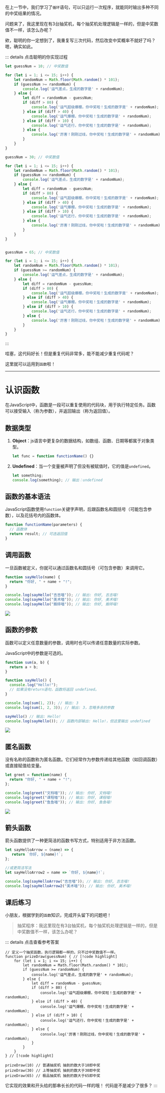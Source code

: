 
在上一节中，我们学习了`循环`语句，可以只运行一次程序，就能同时输出多种不同的中奖结果的情况。

问题来了，我这里现在有3台抽奖机，每个抽奖机处理逻辑是一样的，但是中奖数值不一样，该怎么办呢？

欸，聪明的你一定想到了，我重复写三次代码，然后改变中奖概率不就好了吗？ 嗯，确实如此。

::: details 点击聪明的你实现过程
```javascript
let guessNum = 10; // 中奖数值

for (let i = 1; i <= 15; i++) { 
    let randomNum = Math.floor(Math.random() * 101);
    if (guessNum >= randomNum) {
        console.log('运气差点，生成的数字是' + randomNum);
    } else {
        let diff = randomNum - guessNum;
        if (diff > 80) {
            console.log('运气超级爆棚，你中奖啦！生成的数字是' + randomNum);
        } else if (diff > 40) {
            console.log('运气爆棚，你中奖啦！生成的数字是' + randomNum);
        } else if (diff > 10) {
            console.log('运气还行，你中奖啦！生成的数字是' + randomNum);
        } else {
            console.log('厉害！刚刚过线，你中奖啦！生成的数字是' + randomNum);
        }
    }
} 

guessNum = 30; // 中奖数值

for (let i = 1; i <= 15; i++) { 
    let randomNum = Math.floor(Math.random() * 101);
    if (guessNum >= randomNum) {
        console.log('运气差点，生成的数字是' + randomNum);
    } else {
        let diff = randomNum - guessNum;
        if (diff > 80) {
            console.log('运气超级爆棚，你中奖啦！生成的数字是' + randomNum);
        } else if (diff > 40) {
            console.log('运气爆棚，你中奖啦！生成的数字是' + randomNum);
        } else if (diff > 10) {
            console.log('运气还行，你中奖啦！生成的数字是' + randomNum);
        } else {
            console.log('厉害！刚刚过线，你中奖啦！生成的数字是' + randomNum);
        }
    }
} 


guessNum = 65; // 中奖数值

for (let i = 1; i <= 15; i++) { 
    let randomNum = Math.floor(Math.random() * 101);
    if (guessNum >= randomNum) {
        console.log('运气差点，生成的数字是' + randomNum);
    } else {
        let diff = randomNum - guessNum;
        if (diff > 80) {
            console.log('运气超级爆棚，你中奖啦！生成的数字是' + randomNum);
        } else if (diff > 40) {
            console.log('运气爆棚，你中奖啦！生成的数字是' + randomNum);
        } else if (diff > 10) {
            console.log('运气还行，你中奖啦！生成的数字是' + randomNum);
        } else {
            console.log('厉害！刚刚过线，你中奖啦！生成的数字是' + randomNum);
        }
    }
} 
```
::: 

哇塞，这代码好长！但是重复代码非常多，能不能减少重复代码呢？

这里就可以运用到`函数`啦！

---

# 认识函数

在JavaScript中，函数是一段可以重复使用的代码块，用于执行特定任务。函数可以接受输入（称为参数），并返回输出（称为返回值）。

## 数据类型

1. **Object**：js语言中更复杂的数据结构，如数组、函数、日期等都属于对象类型。
   ```javascript
   let func = function functionName() {} 
   ```

2. **Undefined**：当一个变量被声明了但没有被赋值时，它的值是`undefined`。
   ```javascript
   let something;
   console.log(something); // 输出：undefined
   ```
   
## 函数的基本语法

JavaScript函数使用`function`关键字声明，后跟函数名和圆括号（可能包含参数），以及花括号内的函数体。

```javascript
function functionName(parameters) {
  // 函数体
  return result; // 可选返回值
}
```
## 调用函数

一旦函数被定义，你就可以通过函数名和圆括号（可包含参数）来调用它。


```javascript
function sayHello(name) {
  return "你好, " + name + "!";
}

console.log(sayHello("吉吉喵")); // 输出: 你好, 吉吉喵!
console.log(sayHello("美术喵")); // 输出: 你好, 美术喵!
console.log(sayHello("搬砖喵")); // 输出: 你好, 搬砖喵!
```

![](/QQ20240924-153825.png)


## 函数的参数

函数可以定义任意数量的参数，调用时也可以传递任意数量的实际参数。

JavaScript中的参数是可选的。

```javascript
function sum(a, b) {
  return a + b;
}

function sayHello() {
  console.log("Hello!");
  // 如果没有return语句，函数将返回 undefined。
}

console.log(sum(1, 2)); // 输出: 3
console.log(sum(1, 2, 3)); // 输出: 3，忽略多余的参数

sayHello() // 输出: Hello!
console.log(sayHello()); // 函数内部输出: Hello!，但这里输出 undefined
```

![](/QQ20240924-154740.png)





## 匿名函数

没有名称的函数称为匿名函数。它们经常作为参数传递给其他函数（如回调函数）或直接赋值给变量。

```javascript
let greet = function(name) {
  return "你好, " + name + "!";
};

console.log(greet("文档喵")); // 输出: 你好, 文档喵!
console.log(greet("课程喵")); // 输出: 你好, 课程喵!
console.log(greet("鱼鱼喵")); // 输出: 你好, 鱼鱼喵!
```

![](/QQ20240924-153950.png)


## 箭头函数

箭头函数提供了一种更简洁的函数书写方式，特别适用于非方法函数。

```javascript
let sayHelloArrow = (name) => {
   return `你好, ${name}!`;
};

//或更简洁写法
let sayHelloArrow2 = name => `你好, ${name}!`;

console.log(sayHelloArrow("吉吉喵")); // 输出: 你好, 吉吉喵!
console.log(sayHelloArrow2("美术喵")); // 输出: 你好, 美术喵!
```



## 课后练习

小朋友，根据学到的`函数`知识，完成开头留下的问题吧！

> 抽奖程序：我这里现在有3台抽奖机，每个抽奖机处理逻辑是一样的，但是中奖数值不一样，该怎么办呢？

::: details 点击查看参考答案

```javascript{22-24}
// 定义一个抽奖函数，执行逻辑都一样的，只不过中奖数值不一样。
function prizeDraw(guessNum) { // [!code highlight]
    for (let i = 1; i <= 15; i++) {
        let randomNum = Math.floor(Math.random() * 101);
        if (guessNum >= randomNum) {
            console.log('运气差点，生成的数字是' + randomNum);
        } else {
            let diff = randomNum - guessNum;
            if (diff > 80) {
                console.log('运气超级爆棚，你中奖啦！生成的数字是' + randomNum);
            } else if (diff > 40) {
                console.log('运气爆棚，你中奖啦！生成的数字是' + randomNum);
            } else if (diff > 10) {
                console.log('运气还行，你中奖啦！生成的数字是' + randomNum);
            } else {
                console.log('厉害！刚刚过线，你中奖啦！生成的数字是' + randomNum);
            }
        }
    }
} // [!code highlight]

prizeDraw(10) // 普通抽奖机 抽到的数大于10即中奖  
prizeDraw(30) // 上等抽奖机 抽到的数大于30即中奖  
prizeDraw(65) // 极品抽奖机 抽到的数大于65即中奖  
```

它实现的效果和开头给的那串长长的代码一样的哦！ 代码是不是减少了很多？
::: 


